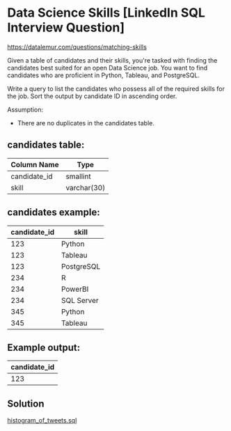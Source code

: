 # Data Science Skills [LinkedIn SQL Interview Question]

https://datalemur.com/questions/matching-skills

Given a table of candidates and their skills, you're tasked with finding the candidates best suited for an open Data Science job. You want to find candidates who are proficient in Python, Tableau, and PostgreSQL.

Write a query to list the candidates who possess all of the required skills for the job. Sort the output by candidate ID in ascending order.

Assumption:

- There are no duplicates in the candidates table.

## candidates table:

| Column Name  | Type       | 
|--------------|------------|
| candidate_id | smallint   |
| skill        | varchar(30)|


## candidates example:

| candidate_id | skill      |
|--------------|------------|
| 123          | Python     |
| 123          | Tableau    |
| 123          | PostgreSQL |
| 234          | R          |
| 234          | PowerBI    |
| 234          | SQL Server |
| 345          | Python     |
| 345          | Tableau    |




## Example output:

| candidate_id |
|--------------|
|      123     |


## Solution

[histogram_of_tweets.sql](https://github.com/aggranadoss/BASES_DE_DATOS/blob/main/twitter/Histogram_of_Tweets.sql) 